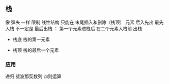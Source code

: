 ##  栈
像 弹夹 一样
限制 线性结构 只能在 末尾插入和删除（栈顶）
元素 后入先出
最先入栈 不一定是 最后出栈 ： 第一个元素进栈后 在二个元素入栈前 出栈

* 栈底
栈的第一元素

* 栈顶
栈的最后一个元素

###   应用
递归
斐波那契数列
四则运算
